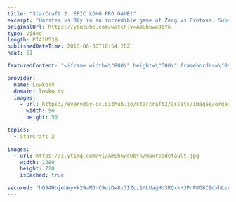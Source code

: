 ```yaml
---
title: "StarCraft 2: EPIC LONG PRO GAME!"
excerpt: "Harstem vs Bly in an incredible game of Zerg vs Protoss. Subscribe for more videos: http://lowko.tv/youtube Solar vs INnoVation: https://goo.gl/gVzpyJ  Easily one of my favourite games of high level gameplay. Nearly 40 minutes of Zerg vs Protoss epicness. Lots of mini-games inside the games. Pretty much"
originalUrl: https://youtube.com/watch?v=AmShuweObYk
type: video
length: PT41M53S
publishedDateTime: 2018-06-30T10:54:26Z
heat: 51

featuredContent: "<iframe width=\"800\" height=\"500\" frameborder=\"0\" src=\"https://www.youtube.com/embed/AmShuweObYk\" allow=\"accelerometer; autoplay; encrypted-media; gyroscope; picture-in-picture\" allowfullscreen></iframe>"

provider:
  name: LowkoTV
  domain: lowko.tv
  images:
    - url: https://everyday-cc.github.io/starcraft2/assets/images/organizations/lowko.tv-50x50.jpg
      width: 50
      height: 50

topics:
  - StarCraft 2

images:
  - url: https://i.ytimg.com/vi/AmShuweObYk/maxresdefault.jpg
    width: 1280
    height: 720
    isCached: true

secured: "hQ94HbjehWy+k29aMJnC9uiDw8x3IZci1MLUagHd3RQxkHJPnPKG8C9dxhLzvN7JjvThdHS5Fo+fvTZ/ysI3hDWJ3VatpN47tD9Xu2+dw+u/V2hU94U59Hrqq8QXc/PUfBU0CynaP63whFaNd6cdi0LwEhjmU9DkttXW5KRri64ggh4FSvZyHwSz9LAjCj6cNQLmUm3DuyrKiD5BCKi08tXhskaNMVoNMopcS6ZxMXHQzhzlQ9h2Age7gcvkGOTvfssfhJXZ+GLCPumwK6o+MhE0VtNDHYzOsoPQCH9mQxFnrP/5QE8z2l0zkMIrj7p673MdE6o8IfQeYJ0oA+F7UDoNabhW3xi/Nw70jmFyZ/C5SvAqF4U12mzpWRbDZe3Q61kMXtQ7fyCXPsNHAdNbhcDBOQYFxc29bVqXOkWBE52J9gQnmedZojDGqMJK+XkU;5afx1y1Z8cDyDQXdWiynFw=="
---
```


